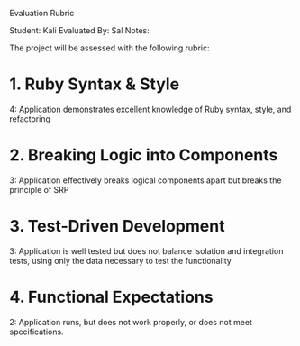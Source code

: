 Evaluation Rubric

Student: Kali
Evaluated By: Sal
Notes:

The project will be assessed with the following rubric:

# 1. Ruby Syntax & Style

4: Application demonstrates excellent knowledge of Ruby syntax, style, and refactoring

# 2. Breaking Logic into Components

3: Application effectively breaks logical components apart but breaks the principle of SRP

# 3. Test-Driven Development

3: Application is well tested but does not balance isolation and integration tests, using only the data necessary to test the functionality

# 4. Functional Expectations

2: Application runs, but does not work properly, or does not meet specifications.
